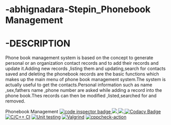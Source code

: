 # -abhignadara-Stepin_Phonebook Management
# -DESCRIPTION

   Phone book management system is based on the concept to generate personal or an organization contact records and to add their records and update it.Adding new records ,listing them and updating,search for contacts saved and deleting the phonebook records are the basic functions which makes up the main menu of phone book management system.The system is actually useful to get the contacts.Personal information such as name ,sex,fathers name ,phone number   are asked while adding a record into the phone book.Thes records can then be modified ,listed,searched for and removed.

Phonebook Management
<a href="https://frontend.code-inspector.com/public/user/github/17251A0404">
   <img src="https://code-inspector.com/public/badge/user/github/17251A0404?style=light" alt="code inspector badge" />
   <img src="https://www.code-inspector.com/project/27482/score/svg"/>
   <img src="https://www.code-inspector.com/project/27482/status/svg"/>
   </a>
   [![Codacy Badge](https://app.codacy.com/project/badge/Grade/d23ae072a13246008c7194ef87380aae)](https://www.codacy.com/gh/17251A0404/-abhignadara-Stepin_EmployeeRecordManagementSystem/dashboard?utm_source=github.com&amp;utm_medium=referral&amp;utm_content=17251A0404/-abhignadara-Stepin_EmployeeRecordManagementSystem&amp;utm_campaign=Badge_Grade)
[![C/C++ CI](https://github.com/17251A0404/-abhignadara-Stepin_EmployeeRecordManagementSystem/actions/workflows/c-cpp.yml/badge.svg)](https://github.com/17251A0404/-abhignadara-Stepin_EmployeeRecordManagementSystem/actions/workflows/c-cpp.yml)
[![Unit testing](https://github.com/17251A0404/-abhignadara-Stepin_EmployeeRecordManagementSystem/actions/workflows/unit-test.yml/badge.svg)](https://github.com/17251A0404/-abhignadara-Stepin_EmployeeRecordManagementSystem/actions/workflows/unit-test.yml)
[![Valgrind](https://github.com/17251A0404/-abhignadara-Stepin_EmployeeRecordManagementSystem/actions/workflows/Valgrind.yml/badge.svg)](https://github.com/17251A0404/-abhignadara-Stepin_EmployeeRecordManagementSystem/actions/workflows/Valgrind.yml)
[![cppcheck-action](https://github.com/17251A0404/-abhignadara-Stepin_EmployeeRecordManagementSystem/actions/workflows/cppcheck.yml/badge.svg)](https://github.com/17251A0404/-abhignadara-Stepin_EmployeeRecordManagementSystem/actions/workflows/cppcheck.yml)
